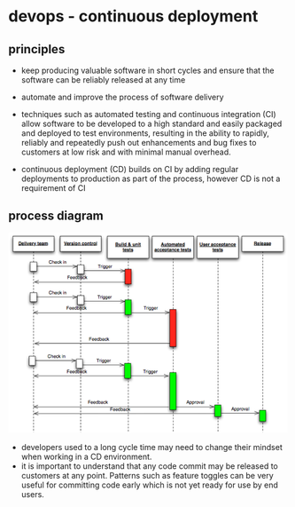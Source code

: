 
# devops - continuous deployment


## principles
* keep producing valuable software in short cycles and ensure that the software can be reliably released at any time
* automate and improve the process of software delivery


* techniques such as automated testing and continuous integration (CI) allow software to be developed to a high standard and easily packaged and deployed to test environments, resulting in the ability to rapidly, reliably and repeatedly push out enhancements and bug fixes to customers at low risk and with minimal manual overhead.
* continuous deployment (CD) builds on CI by adding regular deployments to production as part of the process, however CD is not a requirement of CI


## process diagram
![continuous deployment process diagram](continuous-delivery-process-diagram.png "continuous deployment process diagram")


* developers used to a long cycle time may need to change their mindset when working in a CD environment. 
* it is important to understand that any code commit may be released to customers at any point. 
Patterns such as feature toggles can be very useful for committing code early which is not yet ready for use by end users.


